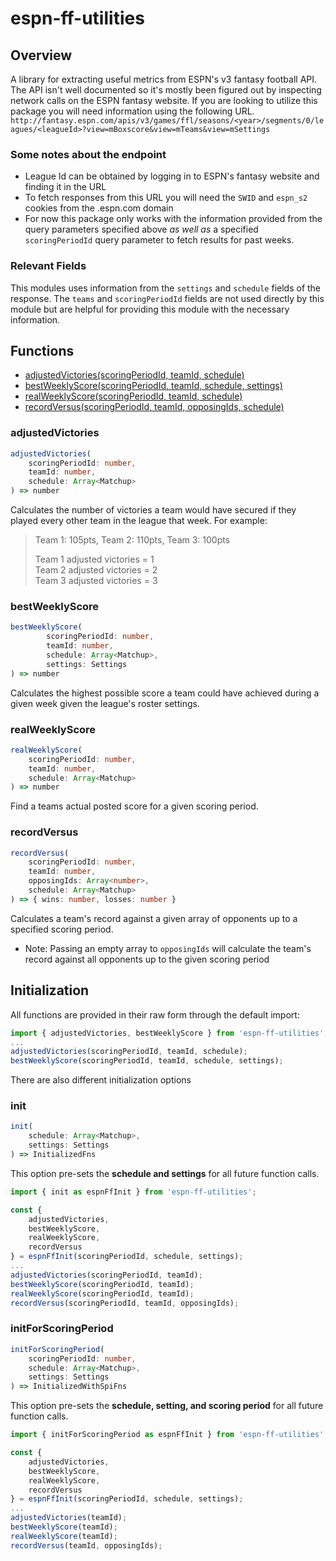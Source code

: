 # espn-ff-utilities

## Overview

A library for extracting useful metrics from ESPN's v3 fantasy football API. The API isn't well documented so it's mostly been figured out by inspecting network calls on the ESPN fantasy website. If you are looking to utilize this package you will need information using the following URL.
```http://fantasy.espn.com/apis/v3/games/ffl/seasons/<year>/segments/0/leagues/<leagueId>?view=mBoxscore&view=mTeams&view=mSettings```
### Some notes about the endpoint
 - League Id can be obtained by logging in to ESPN's fantasy website and finding it in the URL
 - To fetch responses from this URL you will need the `SWID` and `espn_s2` cookies from the .espn.com domain
 - For now this package only works with the information provided from the query parameters specified above _as well as_ a specified `scoringPeriodId` query parameter to fetch results for past weeks.
### Relevant Fields
This modules uses information from the `settings` and `schedule` fields of the response. The `teams` and `scoringPeriodId` fields are not used directly by this module but are helpful for providing this module with the necessary information.

## Functions

- [adjustedVictories(scoringPeriodId, teamId, schedule)](#adjustedVictories)
- [bestWeeklyScore(scoringPeriodId, teamId, schedule, settings)](#bestWeeklyScore)
- [realWeeklyScore(scoringPeriodId, teamId, schedule)](#realWeeklyScore)
- [recordVersus(scoringPeriodId, teamId, opposingIds, schedule)](#recordVersus)


### adjustedVictories
```ts
adjustedVictories(
    scoringPeriodId: number,
    teamId: number,
    schedule: Array<Matchup>
) => number
```

Calculates the number of victories a team would have secured if they played every other team in the league that week. For example:
> Team 1: 105pts, Team 2: 110pts, Team 3: 100pts
>
> Team 1 adjusted victories = 1</br>Team 2 adjusted victories = 2</br>Team 3 adjusted victories = 3

### bestWeeklyScore
```ts
bestWeeklyScore(
        scoringPeriodId: number,
        teamId: number,
        schedule: Array<Matchup>,
        settings: Settings
) => number
```

Calculates the highest possible score a team could have achieved during a given week given the league's roster settings.

### realWeeklyScore
```ts
realWeeklyScore(
    scoringPeriodId: number,
    teamId: number,
    schedule: Array<Matchup>
) => number
```

Find a teams actual posted score for a given scoring period.

### recordVersus
```ts
recordVersus(
    scoringPeriodId: number,
    teamId: number,
    opposingIds: Array<number>,
    schedule: Array<Matchup>
) => { wins: number, losses: number }
```
Calculates a team's record against a given array of opponents up to a specified scoring period.
 - Note: Passing an empty array to `opposingIds` will calculate the team's record against all opponents up to the given scoring period

## Initialization

All functions are provided in their raw form through the default import:
```js
import { adjustedVictories, bestWeeklyScore } from 'espn-ff-utilities';
...
adjustedVictories(scoringPeriodId, teamId, schedule);
bestWeeklyScore(scoringPeriodId, teamId, schedule, settings);
```

There are also different initialization options

### init
```ts
init(
    schedule: Array<Matchup>,
    settings: Settings
) => InitializedFns
```
This option pre-sets the **schedule and settings** for all future function calls.
```js
import { init as espnFfInit } from 'espn-ff-utilities';

const { 
    adjustedVictories, 
    bestWeeklyScore,
    realWeeklyScore,
    recordVersus
} = espnFfInit(scoringPeriodId, schedule, settings);
...
adjustedVictories(scoringPeriodId, teamId);
bestWeeklyScore(scoringPeriodId, teamId);
realWeeklyScore(scoringPeriodId, teamId);
recordVersus(scoringPeriodId, teamId, opposingIds);
```

### initForScoringPeriod
```ts
initForScoringPeriod(
    scoringPeriodId: number,
    schedule: Array<Matchup>,
    settings: Settings
) => InitializedWithSpiFns
```
This option pre-sets the **schedule, setting, and scoring period** for all future function calls.
```js
import { initForScoringPeriod as espnFfInit } from 'espn-ff-utilities';

const { 
    adjustedVictories, 
    bestWeeklyScore,
    realWeeklyScore,
    recordVersus
} = espnFfInit(scoringPeriodId, schedule, settings);
...
adjustedVictories(teamId);
bestWeeklyScore(teamId);
realWeeklyScore(teamId);
recordVersus(teamId, opposingIds);
```